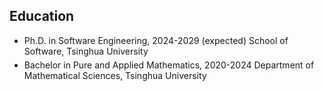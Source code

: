 ## Education

<ul style="margin:0 0 5px;">
  <li><autocolor>Ph.D. in Software Engineering, 2024-2029 (expected)  
    School of Software, Tsinghua University</autocolor></li></ul>

<ul style="margin:0 0 5px;">
  <li><autocolor>Bachelor in Pure and Applied Mathematics, 2020-2024  
    Department of Mathematical Sciences, Tsinghua University
  </autocolor></li></ul>
